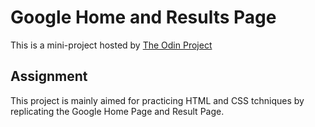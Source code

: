 # Google Home and Results Page

This is a mini-project hosted by [The Odin Project](https://www.theodinproject.com/courses/web-development-101/lessons/html-css)

## Assignment
This project is mainly aimed for practicing HTML and CSS tchniques by replicating the Google Home Page and Result Page.